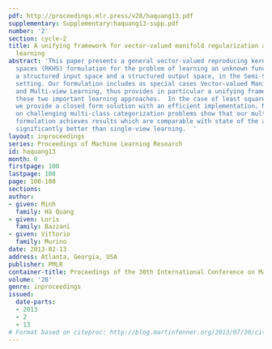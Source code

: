 ```yaml
---
pdf: http://proceedings.mlr.press/v28/haquang13.pdf
supplementary: Supplementary:haquang13-supp.pdf
number: '2'
section: cycle-2
title: A unifying framework for vector-valued manifold regularization and multi-view
  learning
abstract: 'This paper presents a general vector-valued reproducing kernel Hilbert
  spaces (RKHS) formulation for the problem of learning an unknown functional dependency  between
  a structured input space and a structured output space, in the Semi-Supervised Learning
  setting. Our formulation includes as special cases Vector-valued Manifold Regularization
  and Multi-view Learning, thus provides in particular a unifying framework linking
  these two important learning approaches.  In the case of least square loss function,
  we provide a closed form solution with an efficient implementation. Numerical experiments
  on challenging multi-class categorization problems show that our multi-view learning
  formulation achieves results which are comparable with state of the art and are
  significantly better than single-view learning.  '
layout: inproceedings
series: Proceedings of Machine Learning Research
id: haquang13
month: 0
firstpage: 100
lastpage: 108
page: 100-108
sections: 
author:
- given: Minh
  family: Hà Quang
- given: Loris
  family: Bazzani
- given: Vittorio
  family: Murino
date: 2013-02-13
address: Atlanta, Georgia, USA
publisher: PMLR
container-title: Proceedings of the 30th International Conference on Machine Learning
volume: '28'
genre: inproceedings
issued:
  date-parts:
  - 2013
  - 2
  - 13
# Format based on citeproc: http://blog.martinfenner.org/2013/07/30/citeproc-yaml-for-bibliographies/
---
```

